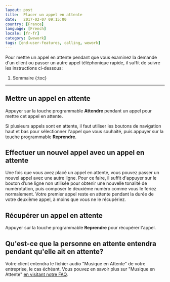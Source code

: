 ```yaml
---
layout: post
title:  Placer un appel en attente
date:   2017-02-07 09:15:00
country: [France]
language: [French]
locale: [fr-fr]
category: [wework]
tags: [end-user-features, calling, wework]
---
```


Pour mettre un appel en attente pendant que vous examinez la demande d'un client ou passer un autre appel téléphonique rapide, il suffit de suivre les instructions ci-dessous:

1. Sommaire
{:toc}
* * *

## Mettre un appel en attente

Appuyer sur la touche programmable **Attendre** pendant un appel pour mettre cet appel en attente.

Si plusieurs appels sont en attente, il faut utiliser les boutons de navigation haut et bas pour sélectionner l'appel que vous souhaité, puis appuyer sur la touche programmable **Reprendre**.

## Effectuer un nouvel appel avec un appel en attente

Une fois que vous avez placé un appel en attente, vous pouvez passer un nouvel appel avec une autre ligne. Pour ce faire, il suffit d'appuyer sur le bouton d’une ligne non utilisée pour obtenir une nouvelle tonalité de numérotation, puis composer le deuxième numéro comme vous le feriez normalement. Votre premier appel reste en attente pendant la durée de votre deuxième appel, à moins que vous ne le récupériez.

## Récupérer un appel en attente

Appuyer sur la touche programmable **Reprendre** pour récupérer l'appel.

## Qu'est-ce que la personne en attente entendra pendant qu'elle ait en attente?

Votre client entendra le fichier audio "Musique en Attente" de votre entreprise, le cas échéant. Vous pouvez en savoir plus sur "Musique en Attente" [en visitant notre FAQ](/fr/fr/music-on-hold).